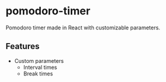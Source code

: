 # pomodoro-timer
Pomodoro timer made in React with customizable parameters.

## Features
- Custom parameters
  - Interval times
  - Break times
  
